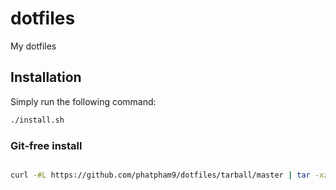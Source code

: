 # dotfiles

My dotfiles

## Installation

Simply run the following command:

```bash
./install.sh
```

### Git-free install

```bash

curl -#L https://github.com/phatpham9/dotfiles/tarball/master | tar -xzv --strip-components 1
```
